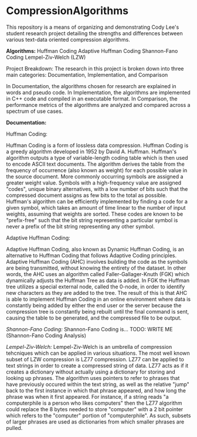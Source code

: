 # CompressionAlgorithms

This repository is a means of organizing and demonstrating Cody Lee's student research project detailing the strengths and differences between various text-data oriented compression algorithms.

**Algorithms:**
Huffman Coding
Adaptive Huffman Coding
Shannon-Fano Coding
Lempel-Ziv-Welch (LZW)

Project  Breakdown:
The research in this project is broken down into three main categories:
Documentation, Implementation, and Comparison

In Documentation, the algorithms chosen for research are explained in words and pseudo code.
In Implementation, the algorithms are implemented in C++ code and compiled in an executable format.
In Comparison, the performance metrics of the algorithms are analyzed and compared across a spectrum of use cases.

**Documentation:**

Huffman Coding:

  Huffman Coding is a form of lossless data compression. Huffman Coding is a greedy algorithm developed in 1952 by David A. Huffman. Huffman's algorithm outputs a type of variable-length coding table which is then used to encode ASCII text documents. The algorithm derives the table from the frequency of occurrence (also known as weight) for each possible value in the source document. More commonly occurring symbols are assigned a greater weight value. Symbols with a high-frequency value are assigned "codes", unique binary alternatives, with a low number of bits such that the compressed document assigns as few bits to the total as possible. Huffman's algorithm can be efficiently implemented by finding a code for a given symbol, which takes an amount of time linear to the number of input weights, assuming that weights are sorted. These codes are known to be "prefix-free" such that the bit string representing a particular symbol is never a prefix of the bit string representing any other symbol.
 
Adaptive Huffman Coding:

  Adaptive Huffman Coding, also known as Dynamic Huffman Coding, is an alternative to Huffman Coding that follows Adaptive Coding principles. Adaptive Huffman Coding (AHC) involves building the code as the symbols are being transmitted, without knowing the entirety of the dataset. In other words, the AHC uses an algorithm called Faller-Gallager-Knuth (FGK) which dynamically adjusts the Huffman Tree as data is added. In FGK the Huffman tree utilizes a special external node, called the 0-node, in order to identify new characters as they are added to the tree. The result of this is that AHC is able to implement Huffman Coding in an online environment  where data is constantly being added by either the end user or the server because the compression tree is constantly being rebuilt until the final command is sent, causing the table to be generated, and the compressed file to be output.
 
*Shannon-Fano Coding:*
  Shannon-Fano Coding is... TODO: WRITE ME (Shannon-Fano Coding Analysis)
 
*Lempel-Ziv-Welch:*
  Lempel-Ziv-Welch is an umbrella of compression tehcniques which can be applied in various situations. The most well known subset of LZW compression is LZ77 compression. LZ77 can be applied to text strings in order to create a compressed string of data. LZ77 acts as if it creates a dictionary without actually using a dictionary for storing and looking up phrases. The algorithm uses pointers to refer to phrases that have previously occured within the text string, as well as the relative "jump" back to the first instance in which that phrase appeared, and how long the phrase was when it first appeared. For instance, if a string reads "a computerphile is a person who likes computers" then the LZ77 algorithm could replace the 8 bytes needed to store "computer" with a 2 bit pointer which refers to the "computer" portion of "computerphile". As such, subsets of larger phrases are used as dictionaries from which smaller phrases are pulled.

